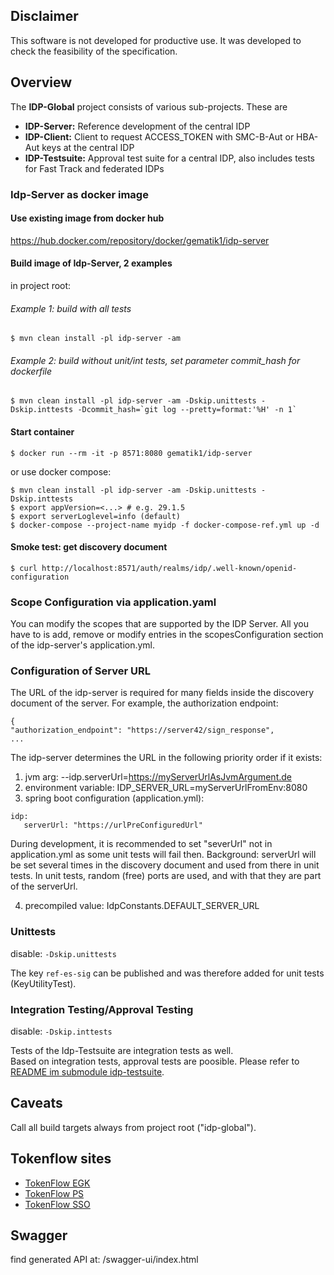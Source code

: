 ## Disclaimer

This software is not developed for productive use. It was developed to check the feasibility of the
specification.

## Overview

The **IDP-Global** project consists of various sub-projects. These are

* **IDP-Server:** Reference development of the central IDP
* **IDP-Client:** Client to request ACCESS_TOKEN with SMC-B-Aut or HBA-Aut keys
  at the central IDP
* **IDP-Testsuite:** Approval test suite for a central IDP, also includes tests for Fast Track
  and federated IDPs

### Idp-Server as docker image

#### Use existing image from docker hub

https://hub.docker.com/repository/docker/gematik1/idp-server

#### Build image of Idp-Server, 2 examples

in project root:

###### Example 1: build with all tests

```console 
$ mvn clean install -pl idp-server -am
```

###### Example 2: build without unit/int tests, set parameter commit_hash for dockerfile

```console 
$ mvn clean install -pl idp-server -am -Dskip.unittests -Dskip.inttests -Dcommit_hash=`git log --pretty=format:'%H' -n 1`
```

#### Start container

```console 
$ docker run --rm -it -p 8571:8080 gematik1/idp-server
```

or use docker compose:

```console
$ mvn clean install -pl idp-server -am -Dskip.unittests -Dskip.inttests
$ export appVersion=<...> # e.g. 29.1.5
$ export serverLoglevel=info (default)
$ docker-compose --project-name myidp -f docker-compose-ref.yml up -d
```

#### Smoke test: get discovery document

```console 
$ curl http://localhost:8571/auth/realms/idp/.well-known/openid-configuration
```

### Scope Configuration via application.yaml

You can modify the scopes that are supported by the IDP Server. All you have to is add, remove or
modify entries in the scopesConfiguration section of the idp-server's application.yml.

### Configuration of Server URL

The URL of the idp-server is required for many fields inside the discovery document of the server.
For example, the
authorization endpoint:

```
{
"authorization_endpoint": "https://server42/sign_response",
...
```

The idp-server determines the URL in the following priority order if it exists:

1. jvm arg: --idp.serverUrl=https://myServerUrlAsJvmArgument.de
2. environment variable: IDP_SERVER_URL=myServerUrlFromEnv:8080
3. spring boot configuration (application.yml):

```
idp:
   serverUrl: "https://urlPreConfiguredUrl"
```

During development, it is recommended to set "severUrl" not in application.yml as some unit tests
will fail then.
Background: serverUrl will be set several times in the discovery document and used from there in
unit tests.
In unit tests, random (free) ports are used, and with that they are part of the serverUrl.

4. precompiled value: IdpConstants.DEFAULT_SERVER_URL

### Unittests

disable: `-Dskip.unittests`

The key `ref-es-sig` can be published and was therefore added for unit tests (KeyUtilityTest).

### Integration Testing/Approval Testing

disable: `-Dskip.inttests`

Tests of the Idp-Testsuite are integration tests as well.<br>
Based on integration tests, approval tests are poosible. Please refer to
[README im submodule idp-testsuite](idp-testsuite/README.md).

## Caveats

Call all build targets always from project root ("idp-global").

## Tokenflow sites

* [TokenFlow EGK](https://gematik.github.io/ref-idp-server/tokenFlowEgk.html)
* [TokenFlow PS](https://gematik.github.io/ref-idp-server/tokenFlowPs.html)
* [TokenFlow SSO](https://gematik.github.io/ref-idp-server/tokenFlowSso.html)

## Swagger

find generated API at: /swagger-ui/index.html
